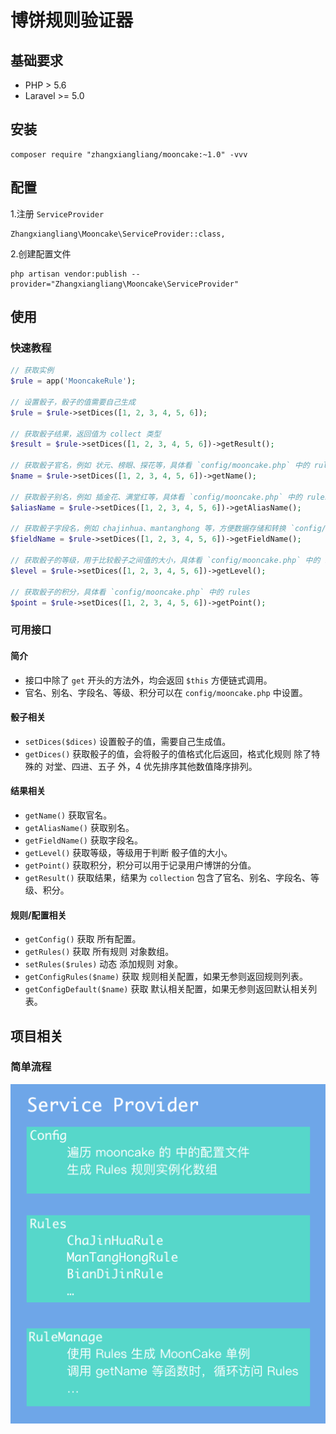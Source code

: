 # 博饼规则验证器

## 基础要求
* PHP > 5.6
* Laravel >= 5.0

## 安装
```
composer require "zhangxiangliang/mooncake:~1.0" -vvv
```

## 配置

1.注册 `ServiceProvider`
```
Zhangxiangliang\Mooncake\ServiceProvider::class,
```

2.创建配置文件
```
php artisan vendor:publish --provider="Zhangxiangliang\Mooncake\ServiceProvider"
```

## 使用

### 快速教程
```php
// 获取实例
$rule = app('MooncakeRule');

// 设置骰子，骰子的值需要自己生成
$rule = $rule->setDices([1, 2, 3, 4, 5, 6]);

// 获取骰子结果，返回值为 collect 类型
$result = $rule->setDices([1, 2, 3, 4, 5, 6])->getResult();

// 获取骰子官名，例如 状元、榜眼、探花等，具体看 `config/mooncake.php` 中的 rules
$name = $rule->setDices([1, 2, 3, 4, 5, 6])->getName();

// 获取骰子别名，例如 插金花、满堂红等，具体看 `config/mooncake.php` 中的 rules
$aliasName = $rule->setDices([1, 2, 3, 4, 5, 6])->getAliasName();

// 获取骰子字段名，例如 chajinhua、mantanghong 等，方便数据存储和转换 `config/mooncake.php` 中的 rules
$fieldName = $rule->setDices([1, 2, 3, 4, 5, 6])->getFieldName();

// 获取骰子的等级，用于比较骰子之间值的大小，具体看 `config/mooncake.php` 中的 rules
$level = $rule->setDices([1, 2, 3, 4, 5, 6])->getLevel();

// 获取骰子的积分，具体看 `config/mooncake.php` 中的 rules
$point = $rule->setDices([1, 2, 3, 4, 5, 6])->getPoint();
```

### 可用接口

#### 简介
* 接口中除了 `get` 开头的方法外，均会返回 `$this` 方便链式调用。
* 官名、别名、字段名、等级、积分可以在 `config/mooncake.php` 中设置。

#### 骰子相关
* `setDices($dices)` 设置骰子的值，需要自己生成值。
* `getDices()` 获取骰子的值，会将骰子的值格式化后返回，格式化规则 除了特殊的 对堂、四进、五子 外，4 优先排序其他数值降序排列。

#### 结果相关
* `getName()` 获取官名。
* `getAliasName()` 获取别名。
* `getFieldName()` 获取字段名。
* `getLevel()` 获取等级，等级用于判断 骰子值的大小。
* `getPoint()` 获取积分，积分可以用于记录用户博饼的分值。
* `getResult()` 获取结果，结果为 `collection` 包含了官名、别名、字段名、等级、积分。

#### 规则/配置相关
* `getConfig()` 获取 所有配置。
* `getRules()` 获取 所有规则 对象数组。
* `setRules($rules)` 动态 添加规则 对象。
* `getConfigRules($name)` 获取 规则相关配置，如果无参则返回规则列表。
* `getConfigDefault($name)` 获取 默认相关配置，如果无参则返回默认相关列表。

## 项目相关
### 简单流程
![简单流程](/assets/images/flow.png)

